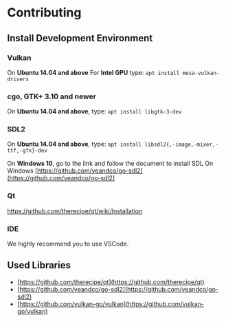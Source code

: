 # Contributing

## Install Development Environment

### Vulkan

On __Ubuntu 14.04 and above__
For __Intel GPU__ type:
`apt install mesa-vulkan-drivers`

### cgo, GTK+ 3.10 and newer

On __Ubuntu 14.04 and above__, type:
`apt install libgtk-3-dev`

### SDL2

On __Ubuntu 14.04 and above__, type:
`apt install libsdl2{,-image,-mixer,-ttf,-gfx}-dev`

On __Windows 10__, go to the link and follow the document to install SDL On Windows
[https://github.com/veandco/go-sdl2](https://github.com/veandco/go-sdl2)

### Qt

https://github.com/therecipe/qt/wiki/Installation

### IDE

We highly recommend you to use VSCode.

## Used Libraries

* [https://github.com/therecipe/qt](https://github.com/therecipe/qt)
* [https://github.com/veandco/go-sdl2](https://github.com/veandco/go-sdl2)
* [https://github.com/vulkan-go/vulkan](https://github.com/vulkan-go/vulkan)

